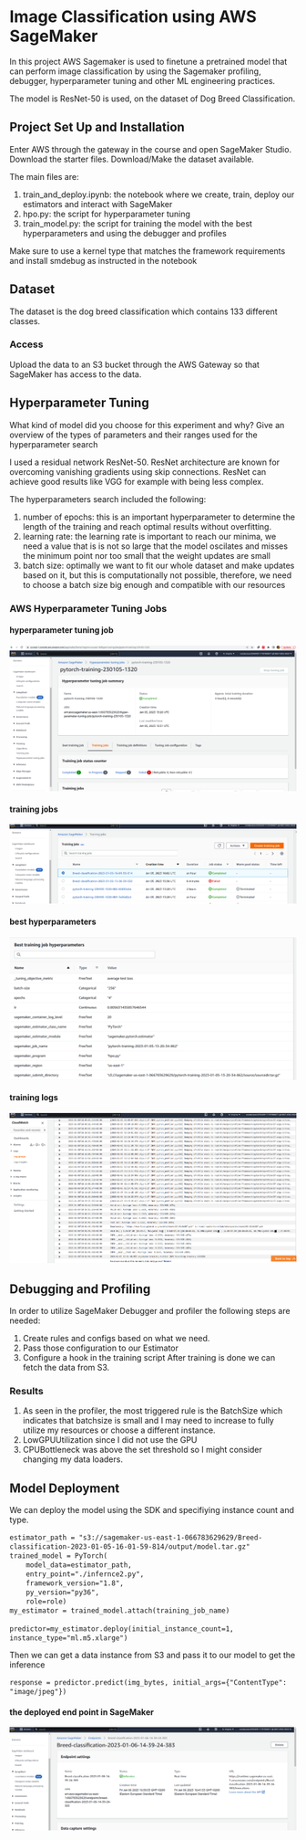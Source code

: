 # Image Classification using AWS SageMaker

In this project AWS Sagemaker is used to finetune a pretrained model that can perform image classification by using the Sagemaker profiling, debugger, hyperparameter tuning and other ML engineering practices.

The model is ResNet-50 is used, on the dataset of Dog Breed Classification.

## Project Set Up and Installation
Enter AWS through the gateway in the course and open SageMaker Studio. 
Download the starter files.
Download/Make the dataset available. 

The main files are:
1. train_and_deploy.ipynb: the notebook where we create, train, deploy our estimators and interact with SageMaker
2. hpo.py: the script for hyperparameter tuning
3. train_model.py: the script for training the model with the best hyperparameters and using the debugger and profiles

Make sure to use a kernel type that matches the framework requirements and install smdebug as instructed in the notebook

## Dataset
The dataset is the dog breed classification which contains 133 different classes.
### Access
Upload the data to an S3 bucket through the AWS Gateway so that SageMaker has access to the data. 

## Hyperparameter Tuning
What kind of model did you choose for this experiment and why? Give an overview of the types of parameters and their ranges used for the hyperparameter search

I used a residual network ResNet-50. ResNet architecture are known for overcoming vanishing gradients using skip connections. ResNet can achieve good results like VGG for example with being less complex.

The hyperparameters search included the following:

1. number of epochs: this is an important hyperparameter to determine the length of the training and reach optimal results without overfitting.
2. learning rate: the learning rate is important to reach our minima, we need a value that is is not so large that the model oscilates and misses the minimum point nor too small that the weight updates are small
3. batch size: optimally we want to fit our whole dataset and make updates based on it, but this is computationally not possible, therefore, we need to choose a batch size big enough and compatible with our resources

### AWS Hyperparameter Tuning Jobs

#### hyperparameter tuning job
![hyperparameter-tuning.png](screenshots/hyperparameter-tuning.png)

#### training jobs
![training-job.png](screenshots/training-job.png)

#### best hyperparameters
![best-training-job.png](screenshots/best-training-job.png)

#### training logs
![logs.png](screenshots/logs.png)


## Debugging and Profiling
In order to utilize SageMaker Debugger and profiler the following steps are needed:
1. Create rules and configs based on what we need.
2. Pass those configuration to our Estimator
3. Configure a hook in the training script
After training is done we can fetch the data from S3.

### Results
1. As seen in the profiler, the most triggered rule is the BatchSize which indicates that batchsize is small and I may need to increase to fully utilize my resources or choose a different instance.
2. LowGPUUtilization since I did not use the GPU
3. CPUBottleneck was above the set threshold so I might consider changing my data loaders.


## Model Deployment
We can deploy the model using the SDK and specifiying instance count and type.
```
estimator_path = "s3://sagemaker-us-east-1-066783629629/Breed-classification-2023-01-05-16-01-59-814/output/model.tar.gz"
trained_model = PyTorch(
    model_data=estimator_path,
    entry_point="./infernce2.py",
    framework_version="1.8",
    py_version="py36",
    role=role)
my_estimator = trained_model.attach(training_job_name)

predictor=my_estimator.deploy(initial_instance_count=1, instance_type="ml.m5.xlarge")
```
Then we can get a data instance from S3 and pass it to our model to get the inference
```
response = predictor.predict(img_bytes, initial_args={"ContentType": "image/jpeg"})
```

#### the deployed end point in SageMaker
![end-point.png](screenshots/end-point.png)


